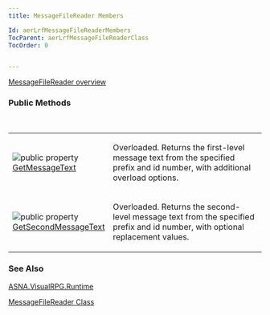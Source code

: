 ```yaml
---
title: MessageFileReader Members

Id: aerLrfMessageFileReaderMembers
TocParent: aerLrfMessageFileReaderClass
TocOrder: 0


---
```


[MessageFileReader overview](ecrLrfMessageFileReaderClass.html) 

### Public Methods
<br />

<table class="dtTABLE" id="Table5" cellspacing="0">
                <colgroup span="1" valign="top">
                    <col span="1" width="20%" />
                    <col span="1" width="79.99%" />
                </colgroup>
                <tr>
                    <td colspan="1" rowspan="1">

<img alt="public property" src="../Images/property.bmp" border="0" /> [GetMessageText](GetMessageTextMethod.html) 
</td>
                    <td colspan="1" rowspan="1">

Overloaded. Returns the first-level message text from the specified prefix and id number, with additional overload options. 
</td>
                </tr>
                <tr>
                    <td colspan="1" rowspan="1">

<img alt="public property" src="../Images/property.bmp" border="0" /> [GetSecondMessageText](GetSecondMessageTextMethod.html) 
</td>
                    <td colspan="1" rowspan="1">

Overloaded. Returns the second-level message text from the specified prefix and id number, with optional replacement values.
</td>
                </tr>
</table>

### See Also
[ASNA.VisualRPG.Runtime](ecrLrfRuntimeNamespace.html)

[MessageFileReader Class](ecrLrfMessageFileReaderClass.html) 
